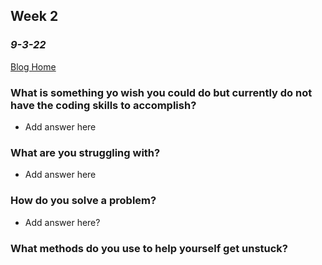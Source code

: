 ## Week 2 ##
### *9-3-22* ###

[Blog Home](https://github.com/jeffgoens/jeffgoens.github.io)

### What is something yo wish you could do but currently do not have the coding skills to accomplish? ###
- Add answer here



### What are you struggling with? ###
- Add answer here



### How do you solve a problem? ###
- Add answer here?

### What methods do you use to help yourself get unstuck? ###




